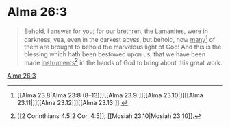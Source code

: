 # Alma 26:3

> Behold, I answer for you; for our brethren, the Lamanites, were in darkness, yea, even in the darkest abyss, but behold, how <u>many</u>[^a] of them are brought to behold the marvelous light of God! And this is the blessing which hath been bestowed upon us, that we have been made <u>instruments</u>[^b] in the hands of God to bring about this great work.

[Alma 26:3](https://www.churchofjesuschrist.org/study/scriptures/bofm/alma/26?lang=eng&id=p3#p3)


[^a]: [[Alma 23.8|Alma 23:8 (8–13)]][[Alma 23.9|]][[Alma 23.10|]][[Alma 23.11|]][[Alma 23.12|]][[Alma 23.13|]].  
[^b]: [[2 Corinthians 4.5|2 Cor. 4:5]]; [[Mosiah 23.10|Mosiah 23:10]].  
